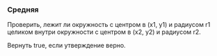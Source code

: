 ### Средняя

Проверить, лежит ли окружность с центром в (x1, y1) и радиусом r1 целиком внутри
окружности с центром в (x2, y2) и радиусом r2.

Вернуть true, если утверждение верно.